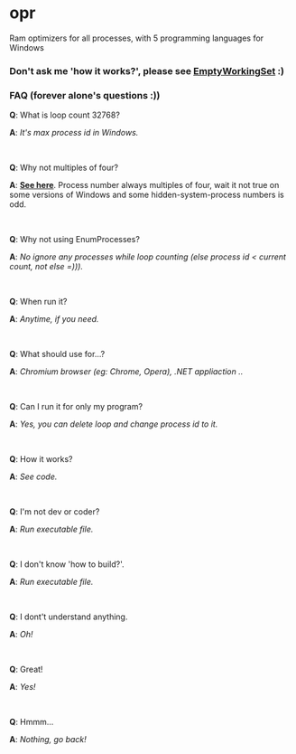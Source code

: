 # opr

Ram optimizers for all processes, with 5 programming languages for Windows

### Don't ask me 'how it works?', please see [__EmptyWorkingSet__](https://docs.microsoft.com/en-us/windows/desktop/api/psapi/nf-psapi-emptyworkingset) :)

### FAQ (forever alone's questions :))

__Q__: What is loop count 32768?

__A__: _It's max process id in Windows._

<br>

__Q__: Why not multiples of four?

__A__: [__See here__](https://superuser.com/questions/936773/why-are-there-no-odd-windows-process-ids).
Process number always multiples  of four, wait it not true on some versions of Windows and some hidden-system-process numbers is odd.

<br>

__Q__: Why not using EnumProcesses?

__A__: _No ignore any processes while loop counting (else process id < current count, not else =)))._

<br>

__Q__: When run it?

__A__: _Anytime, if you need._

<br>

__Q__: What should use for...?

__A__: _Chromium browser (eg: Chrome, Opera), .NET appliaction .._

<br>

__Q__: Can I run it for only my program?

__A__: _Yes, you can delete loop and change process id to it._

<br>

__Q__: How it works?

__A__: _See code._

<br>

__Q__: I'm not dev or coder?

__A__: _Run executable file._

<br>

__Q__: I don't know 'how to build?'.

__A__: _Run executable file._

<br>

__Q__: I dont't understand anything.

__A__: _Oh!_

<br>

__Q__: Great!

__A__: _Yes!_

<br>

__Q__: Hmmm...

__A__: _Nothing, go back!_

